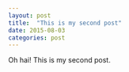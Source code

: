 ```yaml
---
layout: post
title:  "This is my second post"
date: 2015-08-03
categories: post
---
```



Oh hai! This is my second post.